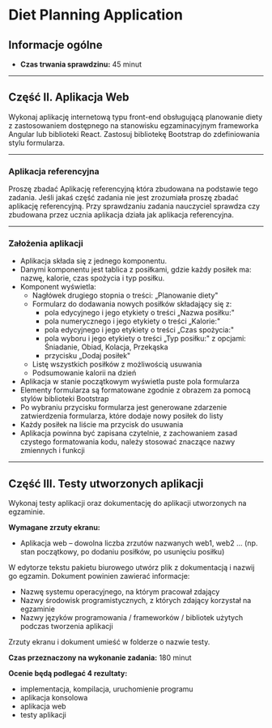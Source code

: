# Diet Planning Application

## Informacje ogólne

- **Czas trwania sprawdzinu:** 45 minut

---

## Część II. Aplikacja Web

Wykonaj aplikację internetową typu front-end obsługującą planowanie diety z zastosowaniem dostępnego na stanowisku egzaminacyjnym frameworka Angular lub biblioteki React. Zastosuj bibliotekę Bootstrap do zdefiniowania stylu formularza.

---

### Aplikacja referencyjna

Proszę zbadać Aplikację referencyjną która zbudowana na podstawie tego zadania. Jeśli jakaś część zadania nie jest zrozumiała proszę zbadać aplikację referencyjną. Przy sprawdzaniu zadania nauczyciel sprawdza czy zbudowana przez ucznia aplikacja działa jak aplikacja referencyjna.

---

### Założenia aplikacji

- Aplikacja składa się z jednego komponentu.
- Danymi komponentu jest tablica z posiłkami, gdzie każdy posiłek ma: nazwę, kalorie, czas spożycia i typ posiłku.
- Komponent wyświetla:
  - Nagłówek drugiego stopnia o treści: „Planowanie diety"
  - Formularz do dodawania nowych posiłków składający się z:
    - pola edycyjnego i jego etykiety o treści „Nazwa posiłku:"
    - pola numerycznego i jego etykiety o treści „Kalorie:"
    - pola edycyjnego i jego etykiety o treści „Czas spożycia:"
    - pola wyboru i jego etykiety o treści „Typ posiłku:" z opcjami: Śniadanie, Obiad, Kolacja, Przekąska
    - przycisku „Dodaj posiłek"
  - Listę wszystkich posiłków z możliwością usuwania
  - Podsumowanie kalorii na dzień
- Aplikacja w stanie początkowym wyświetla puste pola formularza
- Elementy formularza są formatowane zgodnie z obrazem za pomocą stylów biblioteki Bootstrap
- Po wybraniu przycisku formularza jest generowane zdarzenie zatwierdzenia formularza, które dodaje nowy posiłek do listy
- Każdy posiłek na liście ma przycisk do usuwania
- Aplikacja powinna być zapisana czytelnie, z zachowaniem zasad czystego formatowania kodu, należy stosować znaczące nazwy zmiennych i funkcji

---

## Część III. Testy utworzonych aplikacji

Wykonaj testy aplikacji oraz dokumentację do aplikacji utworzonych na egzaminie.

**Wymagane zrzuty ekranu:**
- Aplikacja web – dowolna liczba zrzutów nazwanych web1, web2 ... (np. stan początkowy, po dodaniu posiłków, po usunięciu posiłku)

W edytorze tekstu pakietu biurowego utwórz plik z dokumentacją i nazwij go egzamin. Dokument powinien zawierać informacje:

- Nazwę systemu operacyjnego, na którym pracował zdający
- Nazwy środowisk programistycznych, z których zdający korzystał na egzaminie
- Nazwy języków programowania / frameworków / bibliotek użytych podczas tworzenia aplikacji

Zrzuty ekranu i dokument umieść w folderze o nazwie testy.

**Czas przeznaczony na wykonanie zadania:** 180 minut

**Ocenie będą podlegać 4 rezultaty:**
- implementacja, kompilacja, uruchomienie programu
- aplikacja konsolowa
- aplikacja web
- testy aplikacji

